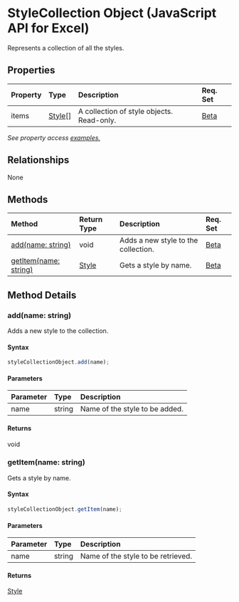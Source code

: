 # StyleCollection Object (JavaScript API for Excel)

Represents a collection of all the styles.

## Properties

| Property	   | Type	|Description| Req. Set|
|:---------------|:--------|:----------|:----|
|items|[Style[]](style.md)|A collection of style objects. Read-only.|[Beta](../requirement-sets/excel-api-requirement-sets.md)|

_See property access [examples.](#property-access-examples)_

## Relationships
None


## Methods

| Method		   | Return Type	|Description| Req. Set|
|:---------------|:--------|:----------|:----|
|[add(name: string)](#addname-string)|void|Adds a new style to the collection.|[Beta](../requirement-sets/excel-api-requirement-sets.md)|
|[getItem(name: string)](#getitemname-string)|[Style](style.md)|Gets a style by name.|[Beta](../requirement-sets/excel-api-requirement-sets.md)|

## Method Details


### add(name: string)
Adds a new style to the collection.

#### Syntax
```js
styleCollectionObject.add(name);
```

#### Parameters
| Parameter	   | Type	|Description|
|:---------------|:--------|:----------|
|name|string|Name of the style to be added.|

#### Returns
void

### getItem(name: string)
Gets a style by name.

#### Syntax
```js
styleCollectionObject.getItem(name);
```

#### Parameters
| Parameter	   | Type	|Description|
|:---------------|:--------|:----------|
|name|string|Name of the style to be retrieved.|

#### Returns
[Style](style.md)
